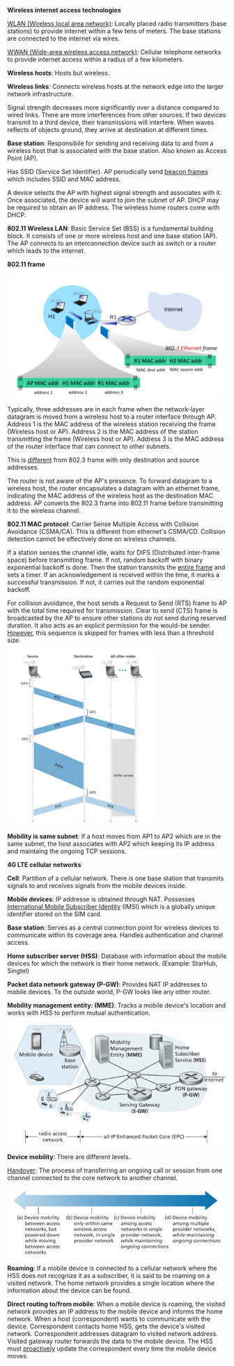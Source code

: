 **Wireless internet access technologies**

<ins>WLAN (Wireless local area network)</ins>: Locally placed radio transmitters (base stations) to provide internet within a few tens of meters. The base stations are connected to the internet via wires.

<ins>WWAN (Wide-area wireless access network)</ins>: Cellular telephone networks to provide internet access within a radius of a few kilometers.

**Wireless hosts**: Hosts but wireless.

**Wireless links**: Connects wireless hosts at the network edge into the larger network infrastructure.

Signal strength decreases more significantly over a distance compared to wired links. There are more interferences from other sources. If two devices transmit to a third device, their transmissions will interfere. When waves reflects of objects ground, they arrive at destination at different times.

**Base station**: Responsibile for sending and receiving data to and from a wireless host that is associated with the base station. Also known as Access Point (AP).

Has SSID (Service Set Identifier). AP periodically send <ins>beacon frames</ins> which includes SSID and MAC address.

A device selects the AP with highest signal strength and associates with it. Once associated, the device will want to join the subnet of AP. DHCP may be required to obtain an IP address. The wireless home routers come with DHCP.

**802.11 Wireless LAN**: Basic Service Set (BSS) is a fundamental building block. It consists of one or more wireless host and one base station (AP). The AP connects to an interconnection device such as switch or a router which leads to the internet.

**802.11 frame**

![](images/Pasted%20image%2020220308164502.png)

Typically, three addresses are in each frame when the network-layer datagram is moved from a wireless host to a router interface through AP. Address 1 is the MAC address of the wireless station receiving the frame (Wireless host or AP). Address 2 is the MAC address of the station transmitting the frame (Wireless host or AP). Address 3 is the MAC address of the router interface that can connect to other subnets.

This is <ins>different</ins> from 802.3 frame with only destination and source addresses.

The router is not aware of the AP's presence. To forward datagram to a wireless host, the router encapsulates a datagram with an ethernet frame, indicating the MAC address of the wireless host as the destination MAC address. AP converts the 802.3 frame into 802.11 frame before transmitting it to the wireless channel.

**802.11 MAC protocol**: Carrier Sense Multiple Access with Collision Avoidance (CSMA/CA). This is different from ethernet's CSMA/CD. Collision detection cannot be effectively done on wireless channels.

If a station senses the channel idle, waits for DIFS (Distributed inter-frame space) before transmitting frame. If not, random backoff with binary exponential backoff is done. Then the station transmits the <ins>entire frame</ins> and sets a timer. If an acknowledgement is received within the time, it marks a successful transmission. If not, it carries out the random exponential backoff.

For collision avoidance, the host sends a Request to Send (RTS) frame to AP with the total time required for transmission. Clear to send (CTS) frame is broadcasted by the AP to ensure other stations do not send during reserved duration. It also acts as an explicit permission for the would-be sender. <ins>However</ins>, this sequence is skipped for frames with less than a threshold size.

![](images/Pasted%20image%2020220409220137.png)

**Mobility is same subnet**: If a host moves from AP1 to AP2 which are in the same subnet, the host associates with AP2 which keeping its IP address and maintaing the ongoing TCP sessions.

**4G LTE cellular networks**

**Cell**: Partition of a cellular network. There is one base station that transmits signals to and receives signals from the mobile devices inside.

**Mobile devices**: IP addresse is obtained through NAT. Possesses <ins>International Mobile Subscriber Identity</ins> (IMSI) which is a globally unique identifier stored on the SIM card.

**Base station**: Serves as a central connection point for wireless devices to communicate within its coverage area. Handles authentication and channel access.

**Home subscriber server (HSS)**: Database with information about the mobile devices for which the network is their home network. (Example: StarHub, Singtel)

**Packet data network gateway (P-GW)**: Provides NAT IP addresses to mobile devices. To the outside world, P-GW looks like any other router.

**Mobility management entity: (MME)**: Tracks a mobile device's location and works with HSS to perform mutual authentication.

![](images/Pasted%20image%2020220409212744.png)

**Device mobility**: There are different levels.

<ins>Handover</ins>: The process of transferring an ongoing call or session from one channel connected to the core network to another channel.

![](images/Pasted%20image%2020220308163215.png)

**Roaming**: If a mobile device is connected to a cellular network where the HSS does not recognize it as a subscriber, it is said to be roaming on a visited network. The home network provides a single location where the information about the device can be found.

**Direct routing to/from mobile**: When a mobile device is roaming, the visited network provides an IP address to the mobile device and informs the home network. When a host (correspondent) wants to communicate with the device. Correspondent contacts home HSS, gets the device's visited network. Correspondent addresses datagram to visited network address. Visited gateway router forwards the data to the mobile device. The HSS must <ins>proactively</ins> update the correspondent every time the mobile device moves.
